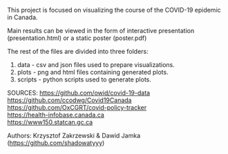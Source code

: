 This project is focused on visualizing the course of the COVID-19 epidemic in Canada.

Main results can be viewed in the form of interactive presentation (presentation.html) or a static poster (poster.pdf)

The rest of the files are divided into three folders:
1) data - csv and json files used to prepare visualizations.
2) plots - png and html files containing generated plots.
3) scripts - python scripts used to generate plots.

SOURCES: 
https://github.com/owid/covid-19-data  
https://github.com/ccodwg/Covid19Canada  
https://github.com/OxCGRT/covid-policy-tracker  
https://health-infobase.canada.ca  
https://www150.statcan.gc.ca  

Authors: Krzysztof Zakrzewski & Dawid Jamka (https://github.com/shadowatyyy)
